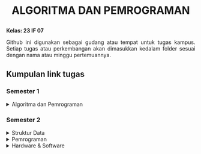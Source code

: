 # <P align=center>ALGORITMA DAN PEMROGRAMAN</P> #
<b>Kelas: 23 IF 07</b> <br>
<p style="text-align: justify">Github ini digunakan sebagai gudang atau tempat untuk tugas kampus. Setiap
tugas atau perkembangan akan dimasukkan kedalam folder sesuai dengan nama atau minggu pertemuannya.</p>


## Kumpulan link tugas ##
### Semester 1 ###
<details>
    <summary>Algoritma dan Pemrograman</summary> 
    
- [M2 - tugas lab   : Sisi miring segitiga](<Semester 1/M02Lab_Segitiga>)
- [M3 - tugas kelas : Notasi algoritma](<Semester 1/M3Kelas_Notasi>)
- [M3 - tugas lab   : Tabel menggunakan setw()](<Semester 1/M3Lab_Tabel>)
- [M4 - tugas kelas : Percabangan](<Semester 1/M4Kelas_Percabangan>)
- [M4 - tugas lab   : Angka terbesar](<Semester 1/M4Lab_AngkaTerbesar>)
- [M5 - tugas kelas : Angka prima](<Semester 1/M5Kelas_BilanganPrima>)
- [M5 - tugas lab   : Faktorial](<Semester 1/M5Lab_Faktorial>)
- [M6 - tugas lab   : Judul](<Semester 1/M6Lab_TabelJudul>)
- [M8 - tugas lab   : Palindrome](<Semester 1/M8Lab_Palindrome>)
- [M9 - tugas lab   : Putar Kalimat](<Semester 1/M9Lab_PutarKalimat>)
- [M10 - tugas lab  : Fungsi](<Semester 1/M10Lab_Fungsi>)

</details>

### Semester 2 ###
<details>
    <summary>Struktur Data</summary>

- [M01 - Array](<Semester 2/Struktur Data/M01Praktikum_1>)
- [M02 - Pointer](<Semester 2/Struktur Data/M02Praktikum_Pointer>)
- [M03 - Struct](<Semester 2/Struktur Data/M03Praktikum_Struct>)
- [M04 - Stack](<Semester 2/Struktur Data/M04Praktikum_Stack>)
- [M05 - Queue](<Semester 2/Struktur Data/M05Praktikum_Queue>)
- [M06 - Sort](<Semester 2/Struktur Data/M06Praktikum_Sort>)
- [M07 - Search](<Semester 2/Struktur Data/M07Praktikum_Search>)
- [M08 - Linked 1](<Semester 2/Struktur Data/M08Praktikum_Linked1>)
- [M09 - Linked 2](<Semester 2/Struktur Data/M09Praktikum_Linked2>)
</details>
<details>
    <summary>Pemrograman</summary>

</details>
<details>
    <summary>Hardware & Software</summary>

</details>

